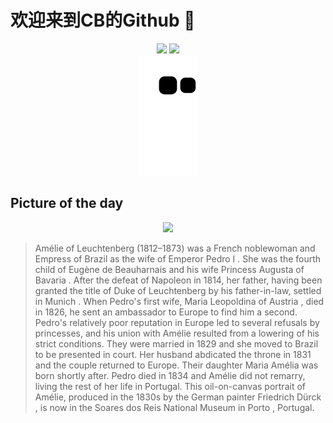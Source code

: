 
# 欢迎来到CB的Github 👋

<div align="center">
  <img height="137px" src="https://github-readme-stats.vercel.app/api?username=SuperCB&show_icons=true&theme=radical" />
  <img height="137px" src="https://github-readme-stats.vercel.app/api/top-langs/?username=SuperCB&hide_title=true&hide_border=true&layout=compact&langs_count=6&text_color=000&icon_color=fff" />
</div>


<div align="center">
    <img src="./contribution-snake/github-contribution-grid-snake.svg" />
</div>



## Picture of the day
<div align="center">
  <img width=400px src="https://upload.wikimedia.org/wikipedia/commons/thumb/5/5a/Retrato_da_D._Am%C3%A9lia_de_Beauharnais_-_Google_Art_Project.jpg/525px-Retrato_da_D._Am%C3%A9lia_de_Beauharnais_-_Google_Art_Project.jpg" />
</div>

>Amélie of Leuchtenberg  (1812–1873) was a French noblewoman and  Empress of Brazil  as the wife of  Emperor Pedro I . She was the fourth child of  Eugène de Beauharnais  and his wife  Princess Augusta of Bavaria . After the defeat of  Napoleon  in 1814, her father, having been granted the title of  Duke of Leuchtenberg  by his father-in-law, settled in  Munich . When Pedro's first wife,  Maria Leopoldina of Austria , died in 1826, he sent an ambassador to Europe to find him a second. Pedro's relatively poor reputation in Europe led to several refusals by princesses, and his union with Amélie resulted from a lowering of his strict conditions. They were married in 1829 and she moved to Brazil to be presented in court. Her husband  abdicated the throne in 1831  and the couple returned to Europe. Their daughter  Maria Amélia  was born shortly after. Pedro died in 1834 and Amélie did not remarry, living the rest of her life in Portugal. This oil-on-canvas portrait of Amélie, produced in the 1830s by the German painter  Friedrich Dürck , is now in the  Soares dos Reis National Museum  in  Porto , Portugal.


